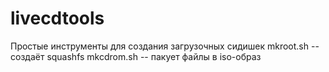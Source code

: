# livecdtools
Простые инструменты для создания загрузочных сидишек
mkroot.sh -- создаёт squashfs
mkcdrom.sh -- пакует файлы в iso-образ
